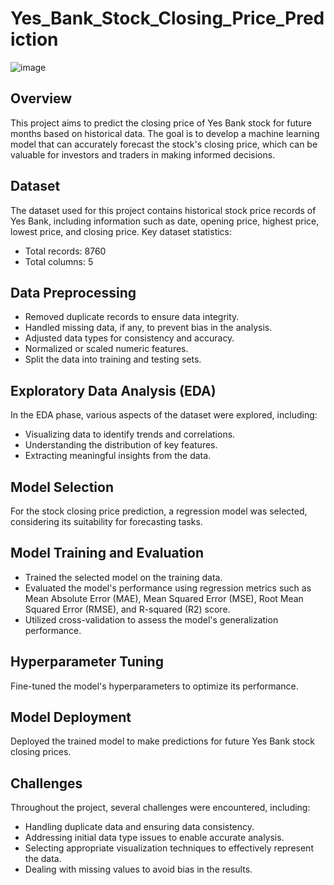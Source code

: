 # Yes_Bank_Stock_Closing_Price_Prediction
![image](https://github.com/CodeNinjaSatyam/Yes_Bank_Stock_Closing_Price_Prediction/assets/148047911/28a1c94d-db5c-4e02-a0d0-26af3b76483c)


## Overview

This project aims to predict the closing price of Yes Bank stock for future months based on historical data. The goal is to develop a machine learning model that can accurately forecast the stock's closing price, which can be valuable for investors and traders in making informed decisions.

## Dataset

The dataset used for this project contains historical stock price records of Yes Bank, including information such as date, opening price, highest price, lowest price, and closing price. Key dataset statistics:

- Total records: 8760
- Total columns: 5

## Data Preprocessing

- Removed duplicate records to ensure data integrity.
- Handled missing data, if any, to prevent bias in the analysis.
- Adjusted data types for consistency and accuracy.
- Normalized or scaled numeric features.
- Split the data into training and testing sets.

## Exploratory Data Analysis (EDA)

In the EDA phase, various aspects of the dataset were explored, including:

- Visualizing data to identify trends and correlations.
- Understanding the distribution of key features.
- Extracting meaningful insights from the data.

## Model Selection

For the stock closing price prediction, a regression model was selected, considering its suitability for forecasting tasks.

## Model Training and Evaluation

- Trained the selected model on the training data.
- Evaluated the model's performance using regression metrics such as Mean Absolute Error (MAE), Mean Squared Error (MSE), Root Mean Squared Error (RMSE), and R-squared (R2) score.
- Utilized cross-validation to assess the model's generalization performance.

## Hyperparameter Tuning

Fine-tuned the model's hyperparameters to optimize its performance.

## Model Deployment

Deployed the trained model to make predictions for future Yes Bank stock closing prices.

## Challenges

Throughout the project, several challenges were encountered, including:

- Handling duplicate data and ensuring data consistency.
- Addressing initial data type issues to enable accurate analysis.
- Selecting appropriate visualization techniques to effectively represent the data.
- Dealing with missing values to avoid bias in the results.

